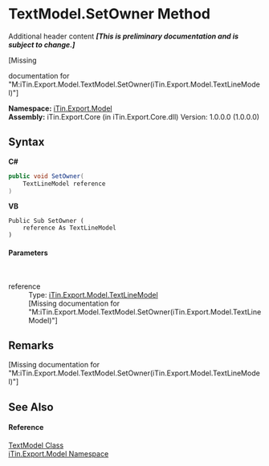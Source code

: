 # TextModel.SetOwner Method 
Additional header content _**\[This is preliminary documentation and is subject to change.\]**_

\[Missing <summary> documentation for "M:iTin.Export.Model.TextModel.SetOwner(iTin.Export.Model.TextLineModel)"\]

**Namespace:**&nbsp;<a href="ef57ffcc-e95e-b212-5a46-9aa6f5a3511f">iTin.Export.Model</a><br />**Assembly:**&nbsp;iTin.Export.Core (in iTin.Export.Core.dll) Version: 1.0.0.0 (1.0.0.0)

## Syntax

**C#**<br />
``` C#
public void SetOwner(
	TextLineModel reference
)
```

**VB**<br />
``` VB
Public Sub SetOwner ( 
	reference As TextLineModel
)
```


#### Parameters
&nbsp;<dl><dt>reference</dt><dd>Type: <a href="479311c8-7a71-c389-fddb-0a886bb2cfe4">iTin.Export.Model.TextLineModel</a><br />\[Missing <param name="reference"/> documentation for "M:iTin.Export.Model.TextModel.SetOwner(iTin.Export.Model.TextLineModel)"\]</dd></dl>

## Remarks
\[Missing <remarks> documentation for "M:iTin.Export.Model.TextModel.SetOwner(iTin.Export.Model.TextLineModel)"\]

## See Also


#### Reference
<a href="73c12369-0c3b-a1f3-bd2d-de08d23c9d1c">TextModel Class</a><br /><a href="ef57ffcc-e95e-b212-5a46-9aa6f5a3511f">iTin.Export.Model Namespace</a><br />